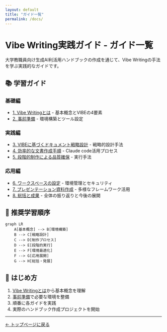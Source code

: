 ```yaml
---
layout: default
title: "ガイド一覧"
permalink: /docs/
---
```


# Vibe Writing実践ガイド - ガイド一覧

大学教職員向け生成AI利活用ハンドブックの作成を通じて、Vibe Writingの手法を学ぶ実践的なガイドです。

## 📚 学習ガイド

### 基礎編
- [1. Vibe Writingとは](guides/what-is-vibe-writing.md) - 基本概念とVIBEの4要素
- [2. 事前準備](guides/preparation.md) - 環境構築とツール設定

### 実践編
- [3. VIBEに基づくドキュメント戦略設計](guides/vibe-strategy-design.md) - 戦略的設計手法
- [4. 効率的な文書作成手順](guides/document-creation-process.md) - Claude code活用プロセス
- [5. 段階的制作による品質確保](guides/content-creation-execution.md) - 実行手法

### 応用編
- [6. ワークスペースの設定](guides/workspace-setup.md) - 環境管理とセキュリティ
- [7. プレゼンテーション資料作成](guides/presentation-creation-guide.md) - 多様なフレームワーク活用
- [8. 総括と成果](guides/summary.md) - 全体の振り返りと今後の展開

## 🎯 推奨学習順序

```mermaid
graph LR
    A[基本概念] --> B[環境構築]
    B --> C[戦略設計]
    C --> D[制作プロセス]
    D --> E[段階的実行]
    E --> F[環境最適化]
    F --> G[応用展開]
    G --> H[総括・発展]
```

## 🚀 はじめ方

1. [Vibe Writingとは](guides/what-is-vibe-writing.md)から基本概念を理解
2. [事前準備](guides/preparation.md)で必要な環境を整備
3. 順番に各ガイドを実践
4. 実際のハンドブック作成プロジェクトを開始

---

[← トップページに戻る](../README.md)